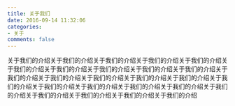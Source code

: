 ```yaml
---
title: 关于我们
date: 2016-09-14 11:32:06
categories:
- 关于
comments: false
---
```


关于我们的介绍关于我们的介绍关于我们的介绍关于我们的介绍关于我们的介绍关于我们的介绍关于我们的介绍关于我们的介绍关于我们的介绍关于我们的介绍关于我们的介绍关于我们的介绍关于我们的介绍关于我们的介绍关于我们的介绍关于我们的介绍关于我们的介绍关于我们的介绍关于我们的介绍关于我们的介绍关于我们的介绍关于我们的介绍关于我们的介绍关于我们的介绍关于我们的介绍


